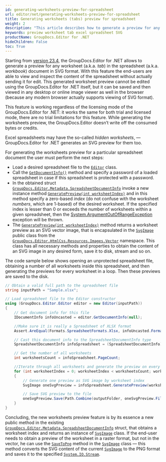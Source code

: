 ```yaml
---
id: generating-worksheets-preview-for-spreadsheet
url: editor/net/generating-worksheets-preview-for-spreadsheet
title: Generating worksheets (tabs) preview for spreadsheet
weight: 2
description: "This article describes how to generate a preview for any worksheet (tab) for the existing Excel spreadsheet in SVG format"
keywords: preview worksheet tab excel spreadsheet SVG
productName: GroupDocs.Editor for .NET
hideChildren: False
toc: True
---
```

Starting from [version 23.4](https://docs.groupdocs.com/editor/net/groupdocs-editor-for-net-23-4-release-notes/), the GroupDocs.Editor for .NET allows to generate a preview for any worksheet (a.k.a. _tab_) in the spreadsheet (a.k.a. _workbook_) document in SVG format. With this feature the end-users are able to view and inspect the content of the spreadsheet without actually sending it for edit. This generated worksheet preview cannot be edited using the GroupDocs.Editor for .NET itself, but it can be saved and then viewed in any desktop or online image viewer as well in the browser (because any modern browser actually supports viewing of SVG format).

This feature is working regardless of the licensing mode of the GroupDocs.Editor for .NET: it works the same for both trial and licensed mode, there are no trial limitations for this feature. While generating the worksheets preview, the GroupDocs.Editor doesn’t write off the consumed bytes or credits.

Excel spreadsheets may have the so-called _hidden worksheets_, — GroupDocs.Editor for .NET generates an SVG preview for them too.

For generating the worksheets preview for a particular spreadsheet document the user must perform the next steps:

- Load a desired spreadsheet file to the [`Editor`](https://reference.groupdocs.com/editor/net/groupdocs.editor/editor/) class.
- Call the [`GetDocumentInfo()`](https://reference.groupdocs.com/editor/net/groupdocs.editor/editor/getdocumentinfo/) method and specify a password of a loaded spreadsheet in case if this spreadsheet is protected with a password.
- In the obtained struct [`GroupDocs.Editor.Metadata.SpreadsheetDocumentInfo`](https://reference.groupdocs.com/editor/net/groupdocs.editor.metadata/spreadsheetdocumentinfo/) invoke a new instance method [`GeneratePreview(int worksheetIndex)`](https://reference.groupdocs.com/editor/net/groupdocs.editor.metadata/spreadsheetdocumentinfo/generatepreview/) and in this method specify a zero-based _index_ (do not confuse with the worksheet _numbers_, which are 1-based) of the desired worksheet. If the specified index is lesser than 0 or exceeds the number of worksheets within a given spreadsheet, then the [System.ArgumentOutOfRangeException](https://learn.microsoft.com/en-us/dotnet/api/system.ArgumentOutOfRangeException?view=net-7.0) exception will be thrown.
- The [`GeneratePreview(int worksheetIndex)`](https://reference.groupdocs.com/editor/net/groupdocs.editor.metadata/spreadsheetdocumentinfo/generatepreview/) method returns a worksheet preview as an SVG vector image, that is encapsulated in the [`SvgImage`](https://reference.groupdocs.com/editor/net/groupdocs.editor.htmlcss.resources.images.vector/svgimage/) public class from the [`GroupDocs.Editor.HtmlCss.Resources.Images.Vector`](https://reference.groupdocs.com/editor/net/groupdocs.editor.htmlcss.resources.images.vector/) namespace. This class has all necessary methods and properties to obtain the content of an SVG image in any desired form, save it to disk, stream and so on.

The code sample below shows opening an unprotected spreadsheet file, obtaining a number of all worksheets inside this spreadsheet, and then generating the previews for every worksheet in a loop. Then these previews are saved to the disk.

```csharp
// Obtain a valid full path to the spreadsheet file
string inputPath = "Sample.xlsx";

// Load spreadsheet file to the Editor constructor
using (GroupDocs.Editor.Editor editor = new Editor(inputPath))
{
	// Get document info for this file
	IDocumentInfo infoUncasted = editor.GetDocumentInfo(null);

	//Make sure it is really a Spreadsheet of XLSX format
	Assert.AreEqual(Formats.SpreadsheetFormats.Xlsx, infoUncasted.Format);

	// Cast this document info to the SpreadsheetDocumentInfo type
	SpreadsheetDocumentInfo infoSpreadsheet = (SpreadsheetDocumentInfo)infoUncasted;

	// Get the number of all worksheets
	int worksheetsCount = infoSpreadsheet.PageCount;

	//Iterate through all worksheets and generate the preview on every iteration
	for (int worksheetIndex = 0; worksheetIndex < worksheetsCount; worksheetIndex++)
	{
		// Generate one preview as SVG image by worksheet index
		SvgImage oneSvgPreview = infoSpreadsheet.GeneratePreview(worksheetIndex);

		// Save SVG preview to the file
		oneSvgPreview.Save(Path.Combine(outputFolder, oneSvgPreview.FilenameWithExtension));
	}
}
```

Concluding, the new worksheets preview feature is by its essence a new public method in the existing [`GroupDocs.Editor.Metadata.SpreadsheetDocumentInfo`](https://reference.groupdocs.com/editor/net/groupdocs.editor.metadata/spreadsheetdocumentinfo/) struct, that obtains a worksheet index and returns an instance of [`SvgImage`](https://reference.groupdocs.com/editor/net/groupdocs.editor.htmlcss.resources.images.vector/svgimage/) class. If the end-user needs to obtain a preview of the worksheet in a raster format, but not in the vector, he can use the [`SaveToPng`](https://reference.groupdocs.com/editor/net/groupdocs.editor.htmlcss.resources.images.vector/svgimage/savetopng/) method in the [`SvgImage`](https://reference.groupdocs.com/editor/net/groupdocs.editor.htmlcss.resources.images.vector/svgimage/) class — this method converts the SVG content of the current [`SvgImage`](https://reference.groupdocs.com/editor/net/groupdocs.editor.htmlcss.resources.images.vector/svgimage/) to the PNG format and saves it to the specified [`System.IO.Stream`](https://learn.microsoft.com/en-us/dotnet/api/system.IO.Stream?view=net-6.0).